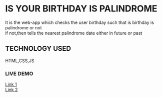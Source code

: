# IS YOUR BIRTHDAY IS PALINDROME

It is the web-app which checks the user birthday such that is birthday is palindrome or not <br>
if not,then tells the nearest palindrome date either in future or past

## TECHNOLOGY USED

HTML,CSS,JS

### LIVE DEMO

[Link 1](https://ganpat-birthday-palindrome.netlify.app)\
[Link 2](https://ganpathada.github.io/neogcamp-birthday-palindrome-minorproject/)